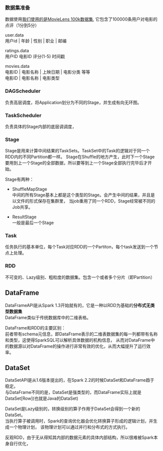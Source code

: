 

### 数据集准备
数据使用[我们使用的是MovieLens 100k数据集](http://files.grouplens.org/datasets/movielens/ml-100k.zip),
它包含了100000条用户对电影的点评（1分到5分）  

user.data  
用户id | 年龄 | 性别 | 职业 | 邮编  

ratings.data  
用户ID    电影ID    评分(1-5)     时间戳  

movies.data  
电影ID | 电影名称 | 上映日期 | 电影分类 等等   
电影ID | 电影名称 | 电影类型

### DAGScheduler
负责高层调度，将Application划分为不同的Stage，并生成有向无环图。

### TaskScheduler
负责具体的Stage内部的底层调调度，

### Stage  
Stage是用来计算中间结果的TaskSets。TaskSet中的Task的逻辑对于同一个RDD内的不同Partition都一样。
Stage在Shuffle的地方产生，此时下一个Stage要用到上一个Stage的全部数据，所以要等到上一个Stage全部执行完毕后才开始。

Stage有两种：
* ShuffleMapStage  
中间的所有Stage基本上都是这个类型的Stage。会产生中间的结果，并且是以文件的形式保存在集群里，
当job重用了同一个RDD，Stage经常被不同的Job共享。

* ResultStage  
一般是最后一个Stage

### Task
任务执行的基本单位，每个Task对应RDD的一个Partiton，每个task发送到一个节点上处理。

### RDD
不可变的、Lazy级别、粗粒度的数据集。包含一个或者多个分片（即Partition）


  
DataFrame
--
DataFrameAPI是从Spark 1.3开始就有的，它是一种以RDD为基础的**分布式无类型数据集**  
DataFrame类似于传统数据库中的二维表格。  

DataFrame和RDD的主要区别：  
前者带有schema元信息，即DataFrame表示的二维表数据集的每一列都带有名称和类型，这使得SparkSQL可以解析具体数据的机构信息，
从而对DataFrame中的数据源以对DataFrame的操作进行非常有效的优化，从而大幅提升了运行效率。


DataSet
--
DataSetAPI是从1.6版本提出的，在Spark 2.2的时候DataSet和DataFrame趋于稳定。  
与DataFrame不同的是，DataSet是强类型的，而DataFrame实际上就是DataSet\[Row](也就是Java的DataSet<Row>)  

DataSet是Lazy级别的，转换级别的算子作用于DataSet会得到一个新的DataSet。  
当执行算子被调用时，Spark的查询优化器会优化转换算子形成的逻辑计划，并生成一个物理计划，
该物理计划可以通过并行和分布式的方式执行。  

反观RDD，由于无从得知其内部的数据元素的具体内部结构，所以很难被Spark本身自行优化，  



